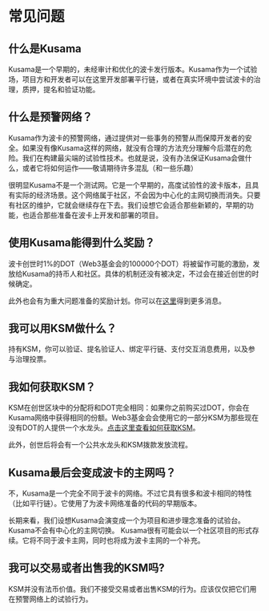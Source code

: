 # 常见问题

## 什么是Kusama

Kusama是一个早期的，未经审计和优化的波卡发行版本。Kusama作为一个试验场，项目方和开发者可以在这里开发部署平行链，或者在真实环境中尝试波卡的治理，质押，提名和验证功能。

## 什么是预警网络？

Kusama作为波卡的预警网络，通过提供对一些事务的预警从而保障开发者的安全。如果没有像Kusama这样的网络，就没有合理的方法充分理解今后潜在的危险。我们在构建最尖端的试验性技术。也就是说，没有办法保证Kusama会做什么，或者它将如何运作——敬请期待许多混乱（和一些乐趣）

很明显Kusama不是一个测试网。它是一个早期的，高度试验性的波卡版本，且具有实际的经济场景。这个网络属于社区，不会因为中心化的主网切换而消失。只要有社区的维护，它就会继续存在下去。我们设想它会适合那些新颖的，早期的功能，也适合那些准备在波卡上开发和部署的项目。

## 使用Kusama能得到什么奖励？

波卡创世时1%的DOT（Web3基金会的100000个DOT）将被留作可能的激励，发放给Kusama的持币人和社区。具体的机制还没有被决定，不过会在接近创世的时候确定。

此外也会有为重大问题准备的奖励计划。你可以在[这里](./break/bug-bounty.md)得到更多消息。

## 我可以用KSM做什么？

持有KSM，你可以验证、提名验证人、绑定平行链、支付交互消息费用，以及参与治理投票。

## 我如何获取KSM？

KSM在创世区块中的分配将和DOT完全相同：如果你之前购买过DOT，你会在Kusama网络中获得相同的份额。Web3基金会会使用它的一部分KSM为那些现在没有DOT的人提供一个水龙头。[点击这里查看如何获取KSM](./start/claims.md)。

此外，创世后将会有一个公共水龙头和KSM拨款发放流程。

## Kusama最后会变成波卡的主网吗？

不，Kusama是一个完全不同于波卡的网络。不过它具有很多和波卡相同的特性（比如平行链）。它使用了为波卡网络准备的代码的早期版本。

长期来看，我们设想Kusama会演变成一个为项目和进步理念准备的试验台。Kusama不会有中心化的主网切换。
Kusama很有可能会以一个社区项目的形式存续。它将不同于波卡主网，同时也将成为波卡主网的一个补充。

## 我可以交易或者出售我的KSM吗?

KSM并没有法币价值。我们不接受交易或者出售KSM的行为。应该仅仅把它们用在预警网络上的试验行为。
